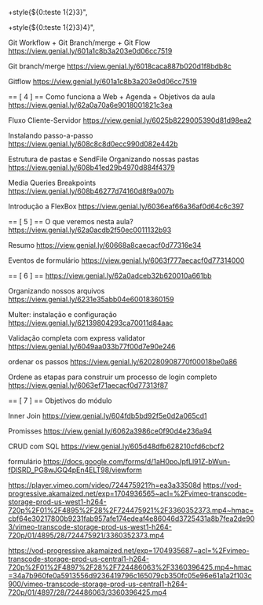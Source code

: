 

+style{${0:teste 1{2}3}",
<style>teste 1{23}</style>

+style{${0:teste 1{2}3}4}",
<style>teste 1{23}4</style>


Git Workflow + Git Branch/merge + Git Flow
https://view.genial.ly/601a1c8b3a203e0d06cc7519

Git branch/merge
https://view.genial.ly/6018caca887b020d1f8bdb8c

Gitflow
https://view.genial.ly/601a1c8b3a203e0d06cc7519

== [ 4 ] == 
Como funciona a Web + Agenda + Objetivos da aula
https://view.genial.ly/62a0a70a6e9018001821c3ea

Fluxo Cliente-Servidor
https://view.genial.ly/6025b8229005390d81d98ea2

Instalando passo-a-passo
https://view.genial.ly/608c8c8d0ecc990d082e442b

Estrutura de pastas e SendFile
   Organizando nossas pastas
https://view.genial.ly/608b41ed29b4970d884f4379

Media Queries
   Breakpoints
https://view.genial.ly/608b46277d74160d8f9a007b

Introdução a FlexBox
   https://view.genial.ly/6036eaf66a36af0d64c6c397

== [ 5 ] ==
O que veremos nesta aula?
https://view.genial.ly/62a0acdb2f50ec0011132b93

Resumo
https://view.genial.ly/60668a8caecacf0d77316e34

Eventos de formulário
https://view.genial.ly/6063f777aecacf0d77314000


== [ 6 ] ==
https://view.genial.ly/62a0adceb32b620010a661bb

Organizando nossos arquivos
https://view.genial.ly/6231e35abb04e60018360159

Multer: instalação e configuração
https://view.genial.ly/62139804293ca70011d84aac

Validação completa com express validator
https://view.genial.ly/6049aa033b77f00d7e90e246

ordenar os passos
https://view.genial.ly/620280908770f00018be0a86

Ordene as etapas para construir um processo de login completo
https://view.genial.ly/6063ef71aecacf0d77313f87









== [ 7 ] ==
Objetivos do módulo
<!-- https://view.genial.ly/62a0af1c954955001139d6cc -->

Inner Join
https://view.genial.ly/604fdb5bd92f5e0d2a065cd1

Promisses
https://view.genial.ly/6062a3986ce0f90d4e236a94

CRUD com SQL
https://view.genial.ly/605d48dfb628210cfd6cbcf2






formulário
https://docs.google.com/forms/d/1aH0poJpfLl91Z-bWun-fDlSRD_PG8wJGQ4pEn4ELT98/viewform












https://player.vimeo.com/video/724475921?h=ea3a33508d
https://vod-progressive.akamaized.net/exp=1704936565~acl=%2Fvimeo-transcode-storage-prod-us-west1-h264-720p%2F01%2F4895%2F28%2F724475921%2F3360352373.mp4~hmac=cbf64e30217800b9231fab957afe174edeaf4e86046d3725431a8b7fea2de903/vimeo-transcode-storage-prod-us-west1-h264-720p/01/4895/28/724475921/3360352373.mp4

https://vod-progressive.akamaized.net/exp=1704935687~acl=%2Fvimeo-transcode-storage-prod-us-central1-h264-720p%2F01%2F4897%2F28%2F724486063%2F3360396425.mp4~hmac=34a7b960fe0a5913556d9236419796c165079cb350fc05e96e61a1a2f103c900/vimeo-transcode-storage-prod-us-central1-h264-720p/01/4897/28/724486063/3360396425.mp4


